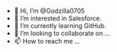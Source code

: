 - 👋 Hi, I’m @Godzilla0705
- 👀 I’m interested in Salesforce.
- 🌱 I’m currently learning GitHub.
- 💞️ I’m looking to collaborate on ...
- 📫 How to reach me ...

<!---
Godzilla0705/Godzilla0705 is a ✨ special ✨ repository because its `README.md` (this file) appears on your GitHub profile.
You can click the Preview link to take a look at your changes.
--->
